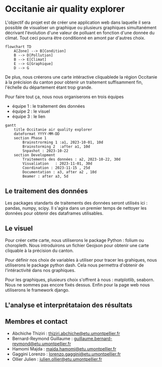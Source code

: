 # Occitanie air quality explorer
L'objectif du projet est de créer une application web dans laquelle il sera possible de visualiser un graphique ou plusieurs graphiques simultanément décrivant l'évolution d'une valeur de polluant en fonction d'une donnée du climat. Tout ceci pourra être conditionné en amont par d'autres choix.

```mermaid
flowchart TD
    A[Zone] --> B[Condition]
    B --> D[Pollution]
    B --> E[Climat]
    E --> G[Graphique]
    D --> G
```

De plus, nous créerons une carte intéractive cliquablede la région Occitanie à la précision du canton pour obtenir un traitement suffisamment fin, l'échelle du département étant trop grande. 

Pour faire tout ça, nous nous organiserons en trois équipes 
 - équipe 1 : le traitement des données
 - équipe 2 : le visuel
 - équipe 3 : le lien

```mermaid
gantt
    title Occitanie air quality explorer
    dateFormat YYYY-MM-DD
    section Phase 1
        Brainstrorming 1 :a1, 2023-10-01, 10d
        Brainstorming 2  :after a1, 10d
        Snpashot : 2023-10-22
    section Development
        Traitements des données : a2, 2023-10-22, 30d
        Visualiation   : 2023-11-01, 30d
        Coordination : 2023-11-15 , 25d
        Documentation : a3, after a2 , 10d
        Beamer : after a3, 5d
```

## Le traitement des données

Les packages standarts de traitements des données seront utilisés ici : pandas, numpy, scipy. 
Il s'agira dans un premier temps de nettoyer les données pour obtenir des dataframes utilisables.

## Le visuel

Pour créer cette carte, nous utiliserons le package Python : folium ou choropleth. Nous introduirons un fichier Geojson pour obtenir une carte cliquable à la précision du canton.

Pour définir nos choix de variables à utiliser pour tracer les grahiques, nous utiliserons le package python dash. Cela nous permettra d'obtenir de l'intéractivité dans nos graphiques.

Pour les graphiques, plusieurs choix s'offrent à nous : matplotlib, seaborn. Nous ne sommes pas encore fixés dessus.
Enfin pour la page web nous utiliserons le framework django.

## L'analyse et interprétataion des résultats

## Membres et contact

- Abchiche Thiziri : thiziri.abchiche@etu.umontpellier.fr
- Bernard-Reymond Guillaume : guillaume.bernard-reymond@etu.umontpellier.fr
- Hamomi Majda : majda.hamomi@etu.umontpellier.fr
- Gaggini Lorenzo : lorenzo.gaggini@etu.umontpellier.fr
- Ollier Julien : julien.ollier@etu.umontpellier.fr
